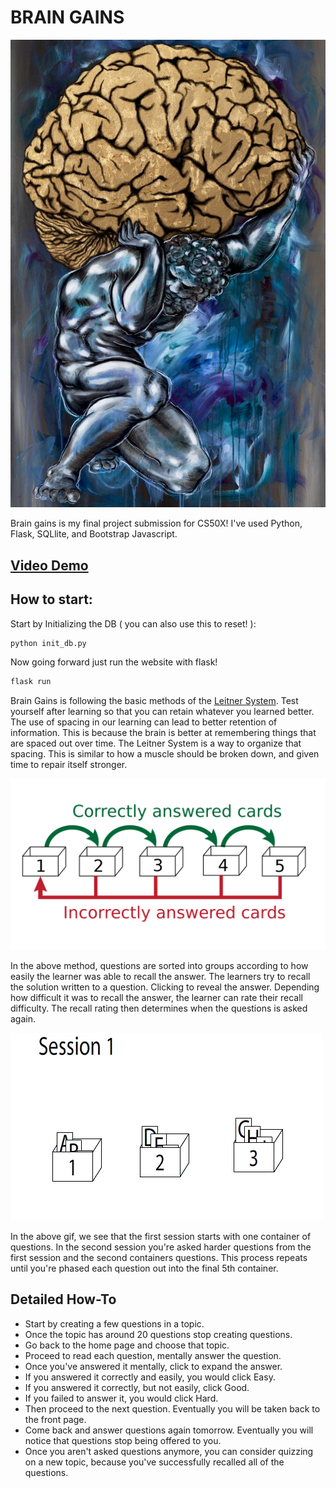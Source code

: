 # BRAIN GAINS

![Brain Gains Art](https://github.com/CodyCardinal/BrainGains/blob/main/static/braingains.jpeg)

Brain gains is my final project submission for CS50X! 
I've used Python, Flask, SQLlite, and Bootstrap Javascript.

## [Video Demo](https://www.youtube.com/watch?v=qdZy8P7B4JA)

## How to start:
Start by Initializing the DB ( you can also use this to reset! ):
```py
python init_db.py
```

Now going forward just run the website with flask!

```py
flask run
```


Brain Gains is following the basic methods of the [Leitner System](https://en.wikipedia.org/wiki/Leitner_system). Test yourself after learning so that you can retain whatever you learned better. The use of spacing in our learning can lead to better retention of information. This is because the brain is better at remembering things that are spaced out over time. The Leitner System is a way to organize that spacing. This is similar to how a muscle should be broken down, and given time to repair itself stronger.

![Leitner Learning System](https://github.com/CodyCardinal/CS50Final/blob/main/static/2560px-Leitner_system_alternative.svg.png?raw=true)

In the above method, questions are sorted into groups according to how easily the learner was able to recall the answer. The learners try to recall the solution written to a question. Clicking to reveal the answer. Depending how difficult it was to recall the answer, the learner can rate their recall difficulty. The recall rating then determines when the questions is asked again.

![Animated gif of Leitner Learning System](https://github.com/CodyCardinal/CS50Final/blob/main/static/Leitner_system_animation.gif?raw=true)

In the above gif, we see that the first session starts with one container of questions. In the second session you're asked harder questions from the first session and the second containers questions. This process repeats until you're phased each question out into the final 5th container.


## Detailed How-To

- Start by creating a few questions in a topic.
- Once the topic has around 20 questions stop creating questions.
- Go back to the home page and choose that topic.
- Proceed to read each question, mentally answer the question.
- Once you've answered it mentally, click to expand the answer.
- If you answered it correctly and easily, you would click Easy.
- If you answered it correctly, but not easily, click Good.
- If you failed to answer it, you would click Hard.
- Then proceed to the next question. Eventually you will be taken back to the front page.
- Come back and answer questions again tomorrow. Eventually you will notice that questions stop being offered to you.
- Once you aren't asked questions anymore, you can consider quizzing on a new topic, because you've successfully recalled all of the questions.
